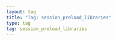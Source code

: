 ```yaml
---
layout: tag
title: "Tag: session_preload_libraries"
type: tag
tag: session_preload_libraries
---
```

